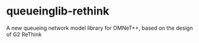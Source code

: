 # queueinglib-rethink
A new queueing network model library for OMNeT++, based on the design of G2 ReThink
